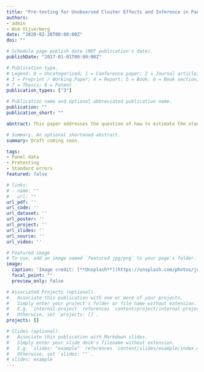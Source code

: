 ```yaml
---
title: "Pre-testing for Unobserved Cluster Effects and Inference in Panel Data Sets"
authors:
- admin
- Wim Vijverberg
date: "2020-02-20T00:00:00Z"
doi: ""

# Schedule page publish date (NOT publication's date).
publishDate: "2017-01-01T00:00:00Z"

# Publication type.
# Legend: 0 = Uncategorized; 1 = Conference paper; 2 = Journal article;
# 3 = Preprint / Working Paper; 4 = Report; 5 = Book; 6 = Book section;
# 7 = Thesis; 8 = Patent
publication_types: ["3"]

# Publication name and optional abbreviated publication name.
publication: ""
publication_short: ""

abstract: This paper addresses the question of how to estimate the standard errors in panel data when there are potentially unobserved cluster effects. We analyze the performance of statistical inference regarding the parameters of a panel data model when is first subjected to a pretest for the presence of individual and/or time unobserved cluster effects. Using Monte Carlo simulations we compare the performance of six proposed diagnostics that make use of statistical tests available in the literature such as Lagrange multipliers, Lagrange ratios, and F tests. We find that these six pretest estimators are a viable alternative to estimate panel data models with unobserved cluster effects, in the sense that they achieve empirical sizes very close to the ones obtained using an estimator of the variance as if we knew the true data generating process.

# Summary. An optional shortened abstract.
summary: Draft coming soon.

tags:
- Panel data
- Pretesting
- Standard errors
featured: false

# links:
# - name: ""
#   url: ""
url_pdf: ''
url_code: ''
url_dataset: ''
url_poster: ''
url_project: ''
url_slides: ''
url_source: ''
url_video: ''

# Featured image
# To use, add an image named `featured.jpg/png` to your page's folder. 
image:
  caption: 'Image credit: [**Unsplash**](https://unsplash.com/photos/jdD8gXaTZsc)'
  focal_point: ""
  preview_only: false

# Associated Projects (optional).
#   Associate this publication with one or more of your projects.
#   Simply enter your project's folder or file name without extension.
#   E.g. `internal-project` references `content/project/internal-project/index.md`.
#   Otherwise, set `projects: []`.
projects: []

# Slides (optional).
#   Associate this publication with Markdown slides.
#   Simply enter your slide deck's filename without extension.
#   E.g. `slides: "example"` references `content/slides/example/index.md`.
#   Otherwise, set `slides: ""`.
# slides: example
---
```

